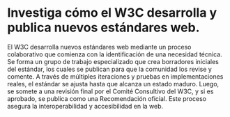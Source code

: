 # Investiga cómo el W3C desarrolla y publica nuevos estándares web.

El W3C desarrolla nuevos estándares web mediante un proceso colaborativo que comienza con la identificación de una necesidad técnica. Se forma un grupo de trabajo especializado que crea borradores iniciales del estándar, los cuales se publican para que la comunidad los revise y comente. A través de múltiples iteraciones y pruebas en implementaciones reales, el estándar se ajusta hasta que alcanza un estado maduro. Luego, se somete a una revisión final por el Comité Consultivo del W3C, y si es aprobado, se publica como una Recomendación oficial. Este proceso asegura la interoperabilidad y accesibilidad en la web.